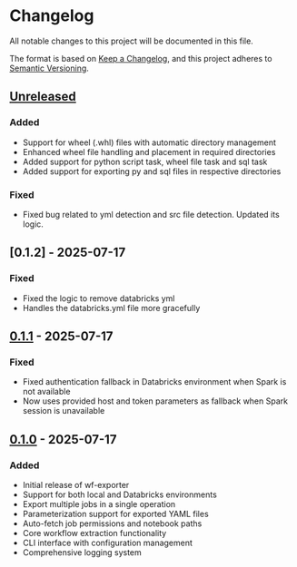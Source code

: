 # Changelog

All notable changes to this project will be documented in this file.

The format is based on [Keep a Changelog](https://keepachangelog.com/en/1.0.0/),
and this project adheres to [Semantic Versioning](https://semver.org/spec/v2.0.0.html).

## [Unreleased]
### Added
- Support for wheel (.whl) files with automatic directory management
- Enhanced wheel file handling and placement in required directories
- Added support for python script task, wheel file task and sql task
- Added support for exporting py and sql files in respective directories

### Fixed
- Fixed bug related to yml detection and src file detection. Updated its logic.

## [0.1.2] - 2025-07-17

### Fixed
- Fixed the logic to remove databricks yml
- Handles the databricks.yml file more gracefully

## [0.1.1] - 2025-07-17

### Fixed
- Fixed authentication fallback in Databricks environment when Spark is not available
- Now uses provided host and token parameters as fallback when Spark session is unavailable


## [0.1.0] - 2025-07-17
### Added
- Initial release of wf-exporter
- Support for both local and Databricks environments
- Export multiple jobs in a single operation
- Parameterization support for exported YAML files
- Auto-fetch job permissions and notebook paths
- Core workflow extraction functionality
- CLI interface with configuration management
- Comprehensive logging system

[Unreleased]: https://github.com/yourusername/wf-exporter/compare/v0.1.1...HEAD
[0.1.1]: https://github.com/yourusername/wf-exporter/compare/v0.1.0...v0.1.1
[0.1.0]: https://github.com/yourusername/wf-exporter/releases/tag/v0.1.0 